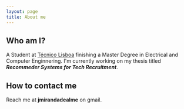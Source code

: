```yaml
---
layout: page
title: About me
---
```


## Who am I?

A Student at [Técnico Lisboa](http://tecnico.ulisboa.pt) finishing a Master Degree in Electrical and Computer Enginnering. I'm currently working on my thesis titled **_Recommeder Systems for Tech Recruitment_**.


## How to contact me

Reach me at __jmirandadealme__ on gmail.
